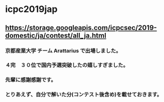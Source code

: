 # icpc2019jap

## https://storage.googleapis.com/icpcsec/2019-domestic/ja/contest/all_ja.html

### 京都産業大学 チーム Arattarius で出場しました。

### ４完　３０位で国内予選突破したの嬉しすぎました。

### 先輩に感謝感謝です。

### とりあえず、自分で解いた分(コンテスト後含め)を載せておきます。


